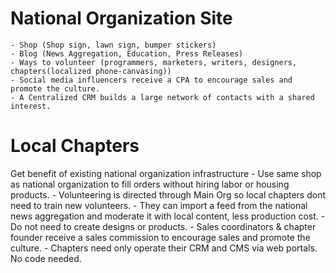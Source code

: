 # National Organization Site
    - Shop (Shop sign, lawn sign, bumper stickers)
    - Blog (News Aggregation, Education, Press Releases)
    - Ways to volunteer (programmers, marketers, writers, designers, chapters(localized phone-canvasing))
    - Social media influencers receive a CPA to encourage sales and promote the culture.
    - A Centralized CRM builds a large network of contacts with a shared interest.

# Local Chapters
Get benefit of existing national organization infrastructure
    - Use same shop as national organization to fill orders without hiring labor or housing products.
    - Volunteering is directed through Main Org so local chapters dont need to train new volunteers.
    - They can import a feed from the national news aggregation and moderate it with local content, less production cost.
    - Do not need to create designs or products.
    - Sales coordinators & chapter founder receive a sales commission to encourage sales and promote the culture.
    - Chapters need only operate their CRM and CMS via web portals. No code needed.